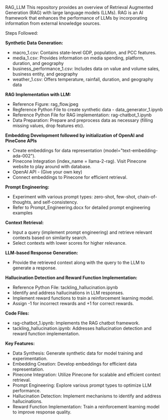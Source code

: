 RAG_LLM
This repository provides an overview of Retrieval Augmented Generation (RAG) with large language models (LLMs). RAG is an AI framework that enhances the performance of LLMs by incorporating information from external knowledge sources.

Steps Followed:

**Synthetic Data Generation:**
- macro_1.csv: Contains state-level GDP, population, and PCC features.
- media_1.csv: Provides information on media spending, platform, duration, and geography
- business_performance_1.csv: Includes data on value and volume sales, business entity, and geography
- weather_1.csv: Offers temperature, rainfall, duration, and geography data

**RAG Implementation with LLM:**
- Reference Figure: rag_flow.jpeg
- Regference Python File to create synthetic data - data_generator_1.ipynb
- Reference Python File for RAG implementation: rag-chatbot_1.ipynb
- Data Preparation: Prepare and preprocess data as necessary (filling missing values, drop features etc).
  
**Embedding Development followed by initialization of OpenAI and PineCone APIs**
- Create embeddings for data representation (model="text-embedding-ada-002").
- Pinecone Integration (index_name = llama-2-rag). Visit Pinecone website to play around with database. 
- OpenAI API - (Give your own key)
- Connect embeddings to Pinecone for efficient retrieval.

**Prompt Engineering:**
- Experiment with various prompt types: zero-shot, few-shot, chain-of-thoughts, and self-consistency.
- Refer to Prompt_Engineering.docx for detailed prompt engineering examples

**Context Retrieval:**
- Input a query (implement prompt engineering) and retrieve relevant contexts based on similarity search.
- Select contexts with lower scores for higher relevance.

**LLM-based Response Generation:**
- Provide the retrieved context along with the query to the LLM to generate a response.

**Hallucination Detection and Reward Function Implementation:**
- Reference Python File: tackling_hallucination.ipynb
- Identify and address hallucinations in LLM responses.
- Implement reward functions to train a reinforcement learning model.
- Assign -1 for incorrect rewards and +1 for correct rewards.

**Code Files:**
- rag-chatbot_1.ipynb: Implements the RAG chatbot framework.
- tackling_hallucination.ipynb: Addresses hallucination detection and reward function implementation.

**Key Features:**
- Data Synthesis: Generate synthetic data for model training and experimentation.
- Embedding Creation: Develop embeddings for efficient data representation.
- Pinecone Integration: Utilize Pinecone for scalable and efficient context retrieval.
- Prompt Engineering: Explore various prompt types to optimize LLM performance.
- Hallucination Detection: Implement mechanisms to identify and address hallucinations.
- Reward Function Implementation: Train a reinforcement learning model to improve response quality.
